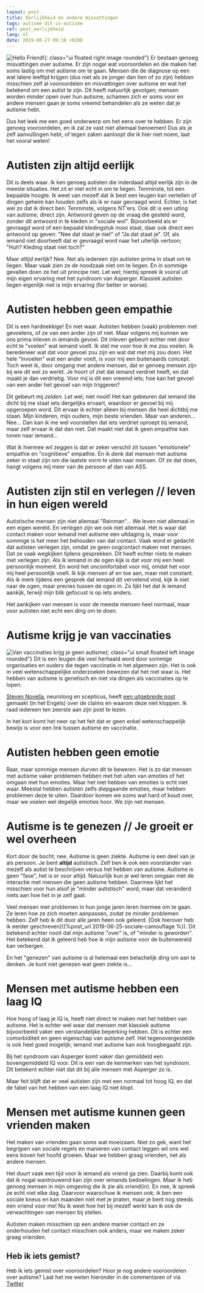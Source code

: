 ```yaml
---
layout: post
title: Eerlijkheid en andere misvattingen
tags: autisme dit-is-autisme
ref: post_eerlijkheid
lang: nl
date: 2019-08-27 09:10 +0200
---
```

![Hello Friend!]({{site.baseurl}}/assets/img/wall-e.gif){: class="ui floated right image rounded"}
Er bestaan genoeg misvattingen over autisme. Er zijn nogal wat vooroordelen en die maken het soms lastig om met autisme om te gaan. Mensen die de diagnose op een wat latere leeftijd krijgen (dus niet als ze jonger dan tien of zo zijn) hebben misschien zelf al vooroordelen en misvattingen over autisme en wat het betekend om een autist te zijn. Dit heeft natuurlijk gevolgen; mensen worden minder open over hun autisme, schamen zich er soms voor en andere mensen gaan je soms vreemd behandelen als ze weten dat je autisme hebt.

Dus het leek me een goed onderwerp om het eens over te hebben. Er zijn genoeg vooroordelen, en ik zal ze vast niet allemaal benoemen! Dus als je zelf aanvullingen hebt, of tegen zaken aanloopt die ik hier niet noem, laat het vooral weten!

# Autisten zijn altijd eerlijk
Dit is deels waar. Ik ken genoeg autisten die inderdaad altijd eerlijk zijn in de meeste situaties. Het zit er niet echt in om te liegen. Tenminste, tot een bepaalde hoogte. Ik weet van mezelf dat ik best een leugen kan vertellen of dingen geheim kan houden zelfs als ik er naar gevraagd word. Echter, is het wel zo dat ik direct ben. Tenminste, volgens NT'ers. Ook dit is een uiting van autisme; direct zijn. Antwoord geven op de vraag die gesteld word, zonder dit antwoord in te kleden in "sociale wol".
Bijvoorbeeld als er gevraagd word of een bepaald kledingstuk mooi staat, daar ook direct een antwoord op geven: "Nee dat staat je niet" of "Ja dat staat je". Of, als iemand niet doorheeft dat er gevraagd word naar het uiterlijk vertoon; "Huh? Kleding staat niet toch?"

Maar *altijd* eerlijk? Nee. Net als iedereen zijn autisten prima in staat om te liegen. Maar vaak zien ze de noodzaak niet om te liegen. En in sommige gevallen doen ze het uit principe niet. Let wel; hierbij spreek ik vooral uit mijn eigen ervaring met het syndroom van Asperger. Klassiek autisten liegen eigenlijk niet is mijn ervaring (for better or worse).

# Autisten hebben geen empathie
Dit is een hardnekkige! En niet waar. Autisten hebben (vaak) problemen met gevoelens, of ze van een ander zijn of niet. Maar volgens mij kunnen we ons prima inleven in iemands gevoel. Dit inleven gebeurt echter niet door echt te "voelen" wat iemand voelt. Ik stel me voor hoe ik me zou voelen. Ik beredeneer wat dat voor gevoel zou zijn en wat dat met mij zou doen. Het hele "invoelen" wat een ander voelt, is voor mij een buitenaards concept. Toch weet ik, door omgang met andere mensen, dat er genoeg mensen zijn bij wie dit wel zo werkt. Je hoort of ziet dat iemand verdriet heeft, en dat maakt je dan verdrietig. Voor mij is dit een vreemd iets; hoe kan het gevoel van een ander het gevoel van mijn triggeren?

Dit gebeurt mij _zelden_. Let wel; niet nooit! Het kan gebeuren dat iemand die dicht bij me staat iets dergelijks ervaart, waardoor er gevoel bij mij opgeroepen word. Dit ervaar ik echter alleen bij mensen die heel dichtbij me staan. Mijn kinderen, mijn ouders, mijn beste vrienden. Maar van anderen... Nee... Dan kan ik me wel voorstellen dat iets verdriet oproept bij iemand, maar zelf ervaar ik dat dan niet. Dat maakt niet dat ik geen empathie kan tonen naar iemand...

Wat ik hiermee wil zeggen is dat er zeker verschil zit tussen "emotionele" empathie en "cognitieve" empathie. En ik denk dat mensen met autisme zeker in staat zijn om die laatste vorm te uiten naar mensen. Of ze dat doen, hangt volgens mij meer van de persoon af dan van ASS.

# Autisten zijn stil en verlegen // leven in hun eigen wereld
Autistische mensen zijn niet allemaal "Rainman"... We leven niet allemaal in een eigen wereld. En verlegen zijn we ook niet allemaal. Het is waar dat contact maken voor iemand met autisme een uitdaging is, maar voor sommige is het meer het behouden van dat contact. Vaak word er gedacht dat autisten verlegen zijn, omdat ze geen oogcontact maken met mensen. Dat ze vaak wegkijken tijdens gesprekken. Dit heeft echter niets te maken met verlegen zijn.
Als ik iemand in de ogen kijk is dat voor mij een heel persoonlijk moment. En word het oncomfortabel voor mij, omdat het voor mij heel persoonlijk voelt. Ik kijk mensen af en toe aan, maar niet constant. Als ik merk tijdens een gesprek dat iemand dit vervelend vind, kijk ik niet naar de ogen, maar precies tussen de ogen in. Zo lijkt het dat ik iemand aankijk, terwijl mijn blik gefocust is op iets anders.

Het aankijken van mensen is voor de meeste mensen heel normaal, maar voor autisten niet echt een ding om te doen.

# Autisme krijg je van vaccinaties
![Van vaccinaties krijg je geen autisme]({{site.baseurl}}/assets/img/provax.jpg){: class="ui small floated left image rounded"} Dit is een leugen die veel herhaald word door sommige organisaties en ouders die tegen vaccinatie in het algemeen zijn. Het is ook in veel wetenschappelijke onderzoeken bewezen dat het niet waar is. Het hebben van autisme is genetisch en niet via dingen als vaccinaties op te lopen.

[Steven Novella](https://theness.com/neurologicablog/index.php/about/), neuroloog en scepticus, heeft [een uitgebreide post](https://sciencebasedmedicine.org/vaccines-still-dont-cause-autism/) gemaakt (in het Engels) over de claims en waarom deze niet kloppen. Ik raad iedereen ten zeerste aan zijn post te lezen.

In het kort komt het neer op het feit dat er geen enkel wetenschappelijk bewijs is voor een link tussen autisme en vaccinatie.

# Autisten hebben geen emotie
Raar, maar sommige mensen durven dit te beweren. Het is zo dat mensen met autisme vaker problemen hebben met het uiten van emoties of het omgaan met hun emoties. Maar het niet hebben van emoties is echt niet waar. Meestal hebben autisten zelfs diepgaande emoties, maar hebben problemen deze te uiten. Daardoor komen we soms wat hard of koud over, maar we voelen wel degelijk emoties hoor. We zijn net mensen.

# Autisme is te genezen // Je groeit er wel overheen
Kort door de bocht; nee. Autisme is geen ziekte. Autisme is een deel van je als persoon. Je bent **altijd** autistisch. Zelf ben ik ook een voorstander van mezelf als autist te beschrijven versus het hebben van autisme. Autisme is geen "fase", het is er voor altijd. Natuurlijk kun je wel leren omgaan met de interactie met mensen die geen autisme hebben. Daarmee lijkt het misschien voor hun alsof je "minder autistisch" word, maar dat veranderd niets aan hoe het in je zelf gaat.

Veel mensen met problemen in hun jonge jaren leren hiermee om te gaan. Ze leren hoe ze zich moeten aanpassen, zodat ze minder problemen hebben. Zelf heb ik dit door alle jaren heen ook geleerd. [Ook hierover heb ik eerder geschreven]({%post_url 2019-06-25-sociale-camouflage %}). Dit betekend echter nooit dat mijn autisme "over" is, of "minder is geworden". Het betekend dat ik geleerd heb hoe ik mijn autisme voor de buitenwereld kan verbergen.

En het "genezen" van autisme is al helemaal een belachelijk ding om aan te denken. Je kunt niet genezen wat geen ziekte is...

# Mensen met autisme hebben een laag IQ
Hoe hoog of laag je IQ is, heeft niet direct te maken met het hebben van autisme. Het is echter wel waar dat mensen met klassiek autisme bijvoorbeeld vaker een verstandelijke beperking hebben. Dit is echter een comorbiditeit en geen eigenschap van autisme zelf. Het tegenovergestelde is ook heel goed mogelijk; iemand met autisme kan ook hoogbegaafd zijn.

Bij het syndroom van Asperger komt vaker dan gemiddeld een bovengemiddeld IQ voor. Dit is een van de kenmerken van het syndroom. Dit betekent echter niet dat dit bij alle mensen met Asperger zo is.

Maar feit blijft dat er veel autisten zijn met een normaal tot hoog IQ, en dat de fabel van het hebben van een laag IQ niet klopt.

# Mensen met autisme kunnen geen vrienden maken
Het maken van vrienden gaan soms wat moeizaam. Niet zo gek, want het begrijpen van sociale regels en manieren van contact leggen wil ons wel eens boven het hoofd groeien. Maar we hebben graag vrienden, net als andere mensen.

Het duurt vaak een tijd voor ik iemand als vriend ga zien. Daarbij komt ook dat ik nogal wantrouwend kan zijn over iemands bedoelingen. Maar ik heb genoeg mensen in mijn omgeving die ik zie als vriend(in). En nee, ik spreek ze echt niet elke dag. Daarvoor waarschuw ik mensen ook; ik ben een sociale kneus en kan maanden niet met je praten, maar je bent nog steeds een vriend voor me! Nu ik weet hoe het bij mezelf werkt kan ik ook de verwachtingen van mensen bij stellen.

Autisten maken misschien op een andere manier contact en ze onderhouden het contact misschien ook anders, maar we maken zeker graag vrienden.

## Heb ik iets gemist?
Heb ik iets gemist over vooroordelen? Hoor je nog andere vooroordelen over autisme? Laat het me weten hieronder in de commentaren of via [Twitter](https://twitter.com/WesterinkDavid)
